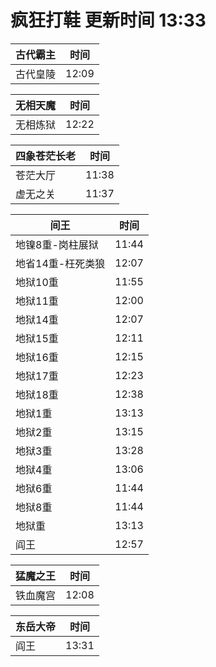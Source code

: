 # 疯狂打鞋 更新时间 13:33

| 古代霸主   | 时间    |
|--------|-------|
| 古代皇陵 | 12:09 |

| 无相天魔   | 时间    |
|--------|-------|
| 无相炼狱 | 12:22 |

| 四象苍茫长老   | 时间    |
|--------|-------|
| 苍茫大厅 | 11:38 |
| 虚无之关 | 11:37 |

| 间王   | 时间    |
|--------|-------|
| 地镍8重-岗柱展狱 | 11:44 |
| 地省14重-枉死类狼 | 12:07 |
| 地狱10重 | 11:55 |
| 地狱11重 | 12:00 |
| 地狱14重 | 12:07 |
| 地狱15重 | 12:11 |
| 地狱16重 | 12:15 |
| 地狱17重 | 12:23 |
| 地狱18重 | 12:38 |
| 地狱1重 | 13:13 |
| 地狱2重 | 13:15 |
| 地狱3重 | 13:28 |
| 地狱4重 | 13:06 |
| 地狱6重 | 11:44 |
| 地狱8重 | 11:44 |
| 地狱重 | 13:13 |
| 阎王 | 12:57 |

| 猛魔之王   | 时间    |
|--------|-------|
| 铁血魔宫 | 12:08 |

| 东岳大帝   | 时间    |
|--------|-------|
| 阎王 | 13:31 |